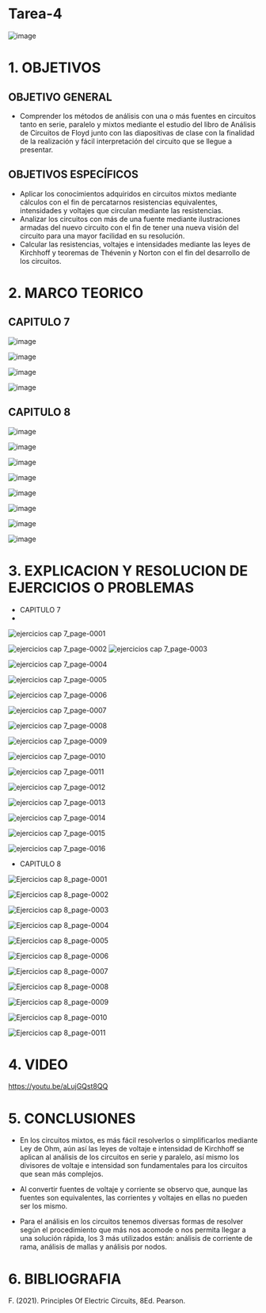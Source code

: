 # Tarea-4
![image](https://user-images.githubusercontent.com/117187676/200741624-c28925d6-e2e8-455e-8b8b-59d5a936a0ca.png)
# 1. OBJETIVOS
## OBJETIVO GENERAL
* Comprender los métodos de análisis con una o más fuentes en circuitos tanto en serie, paralelo y mixtos mediante el estudio del libro de Análisis de Circuitos de Floyd junto con las diapositivas de clase con la finalidad de la realización y fácil interpretación del circuito que se llegue a presentar.
## OBJETIVOS ESPECÍFICOS
* Aplicar los conocimientos adquiridos en circuitos mixtos mediante cálculos con el fin de percatarnos resistencias equivalentes, intensidades y voltajes que circulan mediante las resistencias.
* Analizar los circuitos con más de una fuente mediante ilustraciones armadas del nuevo circuito con el fin de tener una nueva visión del circuito para una mayor facilidad en su resolución.
* Calcular las resistencias, voltajes e intensidades mediante las leyes de Kirchhoff y teoremas de Thévenin y Norton con el fin del desarrollo de los circuitos.
# 2. MARCO TEORICO
## CAPITULO 7

![image](https://user-images.githubusercontent.com/117187676/208257163-fd05181d-a158-4aa8-8d19-31c616b2bddc.png)

![image](https://user-images.githubusercontent.com/117187676/208257172-d07fa6ba-e68d-4433-9529-30e09a9c283b.png)

![image](https://user-images.githubusercontent.com/117187676/208257175-3c352ad8-dc3e-4880-95ac-d0daa8cc8b15.png)

![image](https://user-images.githubusercontent.com/117187676/208257178-44ff5b74-625a-4271-a0a8-157d53c3782b.png)
## CAPITULO 8

![image](https://user-images.githubusercontent.com/117187676/208257420-a0fe8e57-6094-493c-bea3-506e83efc8a3.png)

![image](https://user-images.githubusercontent.com/117187676/208257425-1658670d-d9b6-4e11-96f5-d70a53941631.png)

![image](https://user-images.githubusercontent.com/117187676/208257430-438aa79e-3164-4d68-b816-85ec3e68285c.png)

![image](https://user-images.githubusercontent.com/117187676/208257435-94a447b0-b378-49ea-ba48-11084423691d.png)

![image](https://user-images.githubusercontent.com/117187676/208257441-ec742b0d-147a-4bc0-b0ef-400dfbe6140e.png)

![image](https://user-images.githubusercontent.com/117187676/208257446-4b844ccd-109e-4d96-8344-ce059e302421.png)

![image](https://user-images.githubusercontent.com/117187676/208257450-682596c7-0a5f-4182-88af-f24229c11887.png)

![image](https://user-images.githubusercontent.com/117187676/208257458-bab7c7bb-2944-42c4-9746-373e86e4c42e.png)
# 3. EXPLICACION Y RESOLUCION DE EJERCICIOS O PROBLEMAS
* CAPITULO 7
* 
![ejercicios cap 7_page-0001](https://user-images.githubusercontent.com/117187676/208265908-0d024657-c522-4582-89b7-4e0b2f812d23.jpg)

![ejercicios cap 7_page-0002](https://user-images.githubusercontent.com/117187676/208265913-3ed844d6-65fe-4d4f-a4a0-98cc26e884d7.jpg)
![ejercicios cap 7_page-0003](https://user-images.githubusercontent.com/117187676/208265916-ab7e0716-ffbe-4d2d-a8fa-4305857fef16.jpg)

![ejercicios cap 7_page-0004](https://user-images.githubusercontent.com/117187676/208265924-b47197a2-0f41-4254-ac3d-4c71d93a4092.jpg)

![ejercicios cap 7_page-0005](https://user-images.githubusercontent.com/117187676/208265927-af0f9af3-467f-4798-a1fa-e494a40655d4.jpg)

![ejercicios cap 7_page-0006](https://user-images.githubusercontent.com/117187676/208265932-4a8b6c2a-d014-4ffb-8dbb-b2fc2c455089.jpg)

![ejercicios cap 7_page-0007](https://user-images.githubusercontent.com/117187676/208265942-e1762f66-8029-4d4c-b30b-8c38919e8fda.jpg)

![ejercicios cap 7_page-0008](https://user-images.githubusercontent.com/117187676/208265943-56316b2d-5e64-4239-877e-87c3d4e5d3ae.jpg)

![ejercicios cap 7_page-0009](https://user-images.githubusercontent.com/117187676/208265946-557fe93e-bb4e-4b31-be1a-c2892b22df5c.jpg)

![ejercicios cap 7_page-0010](https://user-images.githubusercontent.com/117187676/208265951-c21014c8-c429-48a3-9993-fb8e2f848692.jpg)

![ejercicios cap 7_page-0011](https://user-images.githubusercontent.com/117187676/208265957-387029b9-7b43-4180-a951-3b773d2f1f1b.jpg)

![ejercicios cap 7_page-0012](https://user-images.githubusercontent.com/117187676/208265959-5506b940-c27b-441f-a729-db6fbc40a62f.jpg)

![ejercicios cap 7_page-0013](https://user-images.githubusercontent.com/117187676/208265962-cfe85857-cd08-41f2-8360-3089219e859f.jpg)

![ejercicios cap 7_page-0014](https://user-images.githubusercontent.com/117187676/208265977-c4392db7-7d38-4a04-a40f-4ae0cac57fb8.jpg)

![ejercicios cap 7_page-0015](https://user-images.githubusercontent.com/117187676/208265982-bab425ab-6ed6-40bb-95f8-875428cfdd1a.jpg)

![ejercicios cap 7_page-0016](https://user-images.githubusercontent.com/117187676/208265987-7d69bfe9-0713-4617-9d95-860a862883c3.jpg)

* CAPITULO 8

![Ejercicios cap 8_page-0001](https://user-images.githubusercontent.com/117187676/208278907-b8eddd87-96bd-44ee-b9bb-196b68c59cfe.jpg)

![Ejercicios cap 8_page-0002](https://user-images.githubusercontent.com/117187676/208278912-24a1dbba-c4bf-4d46-a276-2dc354f5abc4.jpg)

![Ejercicios cap 8_page-0003](https://user-images.githubusercontent.com/117187676/208278915-efd38cfa-a696-4779-a999-070de86fde73.jpg)

![Ejercicios cap 8_page-0004](https://user-images.githubusercontent.com/117187676/208278863-1cd92aee-7bb6-43f4-b278-9401660981fd.jpg)

![Ejercicios cap 8_page-0005](https://user-images.githubusercontent.com/117187676/208278877-0f96bc30-6804-4f54-b1ca-c5e722f376fb.jpg)

![Ejercicios cap 8_page-0006](https://user-images.githubusercontent.com/117187676/208278884-116d737b-45f0-4776-b0ed-e73d52737785.jpg)

![Ejercicios cap 8_page-0007](https://user-images.githubusercontent.com/117187676/208278887-6b6f6676-08b9-4496-a0f2-fd2e2a3d5cb1.jpg)

![Ejercicios cap 8_page-0008](https://user-images.githubusercontent.com/117187676/208278892-6c79fedb-d4fc-4e96-b51a-f57bb904434b.jpg)

![Ejercicios cap 8_page-0009](https://user-images.githubusercontent.com/117187676/208278897-2a115d17-d502-468d-b436-62fefd91e56e.jpg)

![Ejercicios cap 8_page-0010](https://user-images.githubusercontent.com/117187676/208278901-05c2ba88-a1cb-489f-bd3e-64570d40e935.jpg)

![Ejercicios cap 8_page-0011](https://user-images.githubusercontent.com/117187676/208278903-bc7a24ab-ecac-410c-ba99-a39567226cb1.jpg)

# 4. VIDEO

https://youtu.be/aLujGQst8QQ

# 5. CONCLUSIONES

* En los circuitos mixtos, es más fácil resolverlos o simplificarlos mediante Ley de Ohm, aún así las leyes de voltaje e intensidad de Kirchhoff se aplican al análisis de los circuitos en serie y paralelo, así mismo los divisores de voltaje e intensidad son fundamentales para los circuitos que sean más complejos.

* Al convertir fuentes de voltaje y corriente se observo que, aunque las fuentes son equivalentes, las corrientes y voltajes en ellas no pueden ser los mismo.

* Para el análisis en los circuitos tenemos diversas formas de resolver según el procedimiento que más nos acomode o nos permita llegar a una solución rápida, los 3 más utilizados están: análisis de corriente de rama, análisis de mallas y análisis por nodos.

# 6. BIBLIOGRAFIA

F. (2021). Principles Of Electric Circuits, 8Ed. Pearson.
